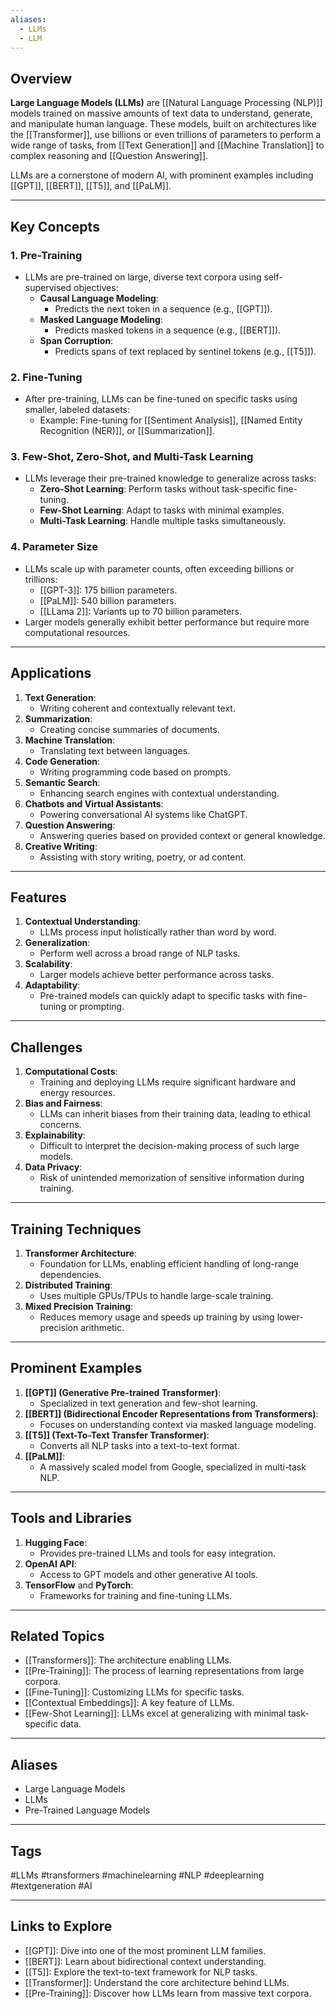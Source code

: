 ```yaml
---
aliases:
  - LLMs
  - LLM
---
```


## Overview
**Large Language Models (LLMs)** are [[Natural Language Processing (NLP)]] models trained on massive amounts of text data to understand, generate, and manipulate human language. These models, built on architectures like the [[Transformer]], use billions or even trillions of parameters to perform a wide range of tasks, from [[Text Generation]] and [[Machine Translation]] to complex reasoning and [[Question Answering]].

LLMs are a cornerstone of modern AI, with prominent examples including [[GPT]], [[BERT]], [[T5]], and [[PaLM]].

---

## Key Concepts

### **1. Pre-Training**
- LLMs are pre-trained on large, diverse text corpora using self-supervised objectives:
  - **Causal Language Modeling**:
    - Predicts the next token in a sequence (e.g., [[GPT]]).
  - **Masked Language Modeling**:
    - Predicts masked tokens in a sequence (e.g., [[BERT]]).
  - **Span Corruption**:
    - Predicts spans of text replaced by sentinel tokens (e.g., [[T5]]).

### **2. Fine-Tuning**
- After pre-training, LLMs can be fine-tuned on specific tasks using smaller, labeled datasets:
  - Example: Fine-tuning for [[Sentiment Analysis]], [[Named Entity Recognition (NER)]], or [[Summarization]].

### **3. Few-Shot, Zero-Shot, and Multi-Task Learning**
- LLMs leverage their pre-trained knowledge to generalize across tasks:
  - **Zero-Shot Learning**: Perform tasks without task-specific fine-tuning.
  - **Few-Shot Learning**: Adapt to tasks with minimal examples.
  - **Multi-Task Learning**: Handle multiple tasks simultaneously.

### **4. Parameter Size**
- LLMs scale up with parameter counts, often exceeding billions or trillions:
  - [[GPT-3]]: 175 billion parameters.
  - [[PaLM]]: 540 billion parameters.
  - [[LLama 2]]: Variants up to 70 billion parameters.
- Larger models generally exhibit better performance but require more computational resources.

---

## Applications

1. **Text Generation**:
   - Writing coherent and contextually relevant text.
2. **Summarization**:
   - Creating concise summaries of documents.
3. **Machine Translation**:
   - Translating text between languages.
4. **Code Generation**:
   - Writing programming code based on prompts.
5. **Semantic Search**:
   - Enhancing search engines with contextual understanding.
6. **Chatbots and Virtual Assistants**:
   - Powering conversational AI systems like ChatGPT.
7. **Question Answering**:
   - Answering queries based on provided context or general knowledge.
8. **Creative Writing**:
   - Assisting with story writing, poetry, or ad content.

---

## Features

1. **Contextual Understanding**:
   - LLMs process input holistically rather than word by word.
2. **Generalization**:
   - Perform well across a broad range of NLP tasks.
3. **Scalability**:
   - Larger models achieve better performance across tasks.
4. **Adaptability**:
   - Pre-trained models can quickly adapt to specific tasks with fine-tuning or prompting.

---

## Challenges

1. **Computational Costs**:
   - Training and deploying LLMs require significant hardware and energy resources.
2. **Bias and Fairness**:
   - LLMs can inherit biases from their training data, leading to ethical concerns.
3. **Explainability**:
   - Difficult to interpret the decision-making process of such large models.
4. **Data Privacy**:
   - Risk of unintended memorization of sensitive information during training.

---

## Training Techniques

1. **Transformer Architecture**:
   - Foundation for LLMs, enabling efficient handling of long-range dependencies.
2. **Distributed Training**:
   - Uses multiple GPUs/TPUs to handle large-scale training.
3. **Mixed Precision Training**:
   - Reduces memory usage and speeds up training by using lower-precision arithmetic.

---

## Prominent Examples

1. **[[GPT]] (Generative Pre-trained Transformer)**:
   - Specialized in text generation and few-shot learning.
2. **[[BERT]] (Bidirectional Encoder Representations from Transformers)**:
   - Focuses on understanding context via masked language modeling.
3. **[[T5]] (Text-To-Text Transfer Transformer)**:
   - Converts all NLP tasks into a text-to-text format.
4. **[[PaLM]]**:
   - A massively scaled model from Google, specialized in multi-task NLP.

---

## Tools and Libraries

1. **Hugging Face**:
   - Provides pre-trained LLMs and tools for easy integration.
2. **OpenAI API**:
   - Access to GPT models and other generative AI tools.
3. **TensorFlow** and **PyTorch**:
   - Frameworks for training and fine-tuning LLMs.

---

## Related Topics

- [[Transformers]]: The architecture enabling LLMs.
- [[Pre-Training]]: The process of learning representations from large corpora.
- [[Fine-Tuning]]: Customizing LLMs for specific tasks.
- [[Contextual Embeddings]]: A key feature of LLMs.
- [[Few-Shot Learning]]: LLMs excel at generalizing with minimal task-specific data.

---

## Aliases
- Large Language Models
- LLMs
- Pre-Trained Language Models

---

## Tags
#LLMs #transformers #machinelearning #NLP #deeplearning #textgeneration #AI

---

## Links to Explore
- [[GPT]]: Dive into one of the most prominent LLM families.
- [[BERT]]: Learn about bidirectional context understanding.
- [[T5]]: Explore the text-to-text framework for NLP tasks.
- [[Transformer]]: Understand the core architecture behind LLMs.
- [[Pre-Training]]: Discover how LLMs learn from massive text corpora.